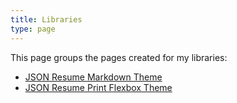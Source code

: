 ```yaml
---
title: Libraries
type: page
---
```


This page groups the pages created for my libraries:

* [JSON Resume Markdown Theme][jsonresume-theme-md]
* [JSON Resume Print Flexbox Theme][jsonresume-theme-print-flexbox]

[jsonresume-theme-md]: /libraries/jsonresume-theme-md
[jsonresume-theme-print-flexbox]: /libraries/jsonresume-theme-print-flexbox